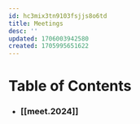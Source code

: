```yaml
---
id: hc3mix3tn9103fsjjs8o6td
title: Meetings
desc: ''
updated: 1706003942580
created: 1705995651622
---
```


# Table of Contents

* ### [[meet.2024]]
